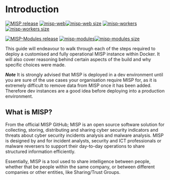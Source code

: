 <!--
SPDX-FileCopyrightText: 2024 Jisc Services Limited
SPDX-FileContributor: James Ellor

SPDX-License-Identifier: GPL-3.0-only
-->

# Introduction

[![MISP release](https://img.shields.io/github/v/release/MISP/MISP?logo=github&label=MISP%20(source))](https://github.com/MISP/MISP)
[![misp-web](https://img.shields.io/docker/v/jisccti/misp-web?sort=semver&logo=docker&label=misp-web)![misp-web size](https://img.shields.io/docker/image-size/jisccti/misp-web/latest?label=%20)](https://hub.docker.com/r/jisccti/misp-web)
[![misp-workers](https://img.shields.io/docker/v/jisccti/misp-workers?sort=semver&logo=docker&label=misp-workers)![misp-workers size](https://img.shields.io/docker/image-size/jisccti/misp-workers/latest?label=%20)](https://hub.docker.com/r/jisccti/misp-workers)

[![MISP-Modules release](https://img.shields.io/github/v/tag/MISP/misp-modules?logo=github&label=MISP-Modules%20(source))](https://github.com/MISP/misp-modules)
[![misp-modules](https://img.shields.io/docker/v/jisccti/misp-modules?sort=semver&logo=docker&label=misp-modules)![misp-modules size](https://img.shields.io/docker/image-size/jisccti/misp-modules/latest?label=%20)](https://hub.docker.com/r/jisccti/misp-modules)

This guide will endeavour to walk through each of the steps required to deploy a customised and
fully operational MISP instance within Docker. It will also cover reasoning behind certain aspects
of the build and why specific choices were made.

***Note*** It is strongly advised that MISP is deployed in a dev environment until you are sure of
the use cases your organisation require MISP for, as it is extremely difficult to remove data from
MISP once it has been added. Therefore dev instances are a good idea before deploying into a
production environment.

## What is MISP?

From the official MISP GitHub; MISP is an open source software solution for collecting, storing,
distributing and sharing cyber security indicators and threats about cyber security incidents
analysis and malware analysis. MISP is designed by and for incident analysts, security and ICT
professionals or malware reversers to support their day-to-day operations to share structured
information efficiently.

Essentially, MISP is a tool used to share intelligence between people, whether that be people within
the same company, or between different companies or other entities, like Sharing/Trust Groups.
